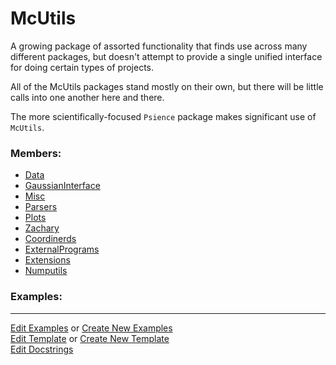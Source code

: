 # <a id="McUtils">McUtils</a>
    
A growing package of assorted functionality that finds use across many different packages, but doesn't attempt to
provide a single unified interface for doing certain types of projects.

All of the McUtils packages stand mostly on their own, but there will be little calls into one another here and there.

The more scientifically-focused `Psience` package makes significant use of `McUtils`.

### Members:

  - [Data](McUtils/Data.md)
  - [GaussianInterface](McUtils/GaussianInterface.md)
  - [Misc](McUtils/Misc.md)
  - [Parsers](McUtils/Parsers.md)
  - [Plots](McUtils/Plots.md)
  - [Zachary](McUtils/Zachary.md)
  - [Coordinerds](McUtils/Coordinerds.md)
  - [ExternalPrograms](McUtils/ExternalPrograms.md)
  - [Extensions](McUtils/Extensions.md)
  - [Numputils](McUtils/Numputils.md)

### Examples:



___

[Edit Examples](https://github.com/McCoyGroup/References/edit/gh-pages/Documentation/examples/McUtils.md) or 
[Create New Examples](https://github.com/McCoyGroup/References/new/gh-pages/?filename=Documentation/examples/McUtils.md) <br/>
[Edit Template](https://github.com/McCoyGroup/References/edit/gh-pages/Documentation/templates/McUtils.md) or 
[Create New Template](https://github.com/McCoyGroup/References/new/gh-pages/?filename=Documentation/templates/McUtils.md) <br/>
[Edit Docstrings](https://github.com/McCoyGroup/McUtils/edit/master/__init__.py?message=Update%20Docs)